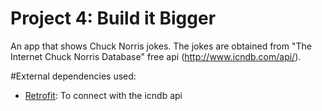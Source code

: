 # Project 4: Build it Bigger

An app that shows Chuck Norris jokes. The jokes are obtained from "The Internet Chuck Norris Database" free api (http://www.icndb.com/api/).


#External dependencies used:

- [Retrofit](http://square.github.io/retrofit/): To connect with the icndb api 